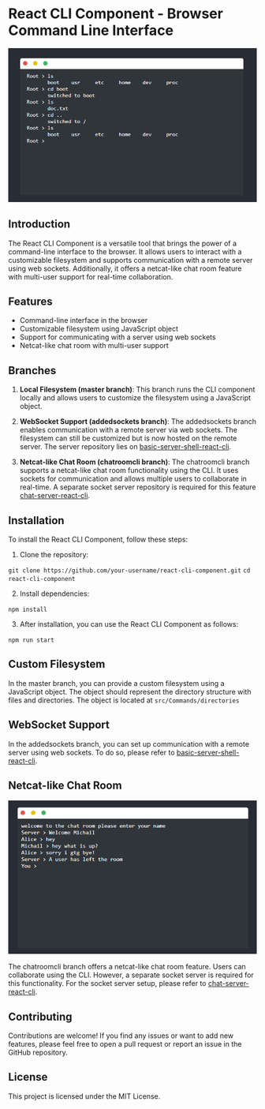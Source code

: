 # React CLI Component - Browser Command Line Interface

![cli component](./cli.png)

## Introduction

The React CLI Component is a versatile tool that brings the power of a command-line interface to the browser. It allows users to interact with a customizable filesystem and supports communication with a remote server using web sockets. Additionally, it offers a netcat-like chat room feature with multi-user support for real-time collaboration.

## Features

- Command-line interface in the browser
- Customizable filesystem using JavaScript object
- Support for communicating with a server using web sockets
- Netcat-like chat room with multi-user support

## Branches

1. **Local Filesystem (master branch)**: This branch runs the CLI component locally and allows users to customize the filesystem using a JavaScript object.

2. **WebSocket Support (addedsockets branch)**: The addedsockets branch enables communication with a remote server via web sockets. The filesystem can still be customized but is now hosted on the remote server. The server repository lies on [basic-server-shell-react-cli](https://github.com/Pervolarakis/basic-server-shell-react-cli).

3. **Netcat-like Chat Room (chatroomcli branch)**: The chatroomcli branch supports a netcat-like chat room functionality using the CLI. It uses sockets for communication and allows multiple users to collaborate in real-time. A separate socket server repository is required for this feature [chat-server-react-cli](https://github.com/Pervolarakis/chat-server-react-cli).

## Installation

To install the React CLI Component, follow these steps:

1. Clone the repository:

`git clone https://github.com/your-username/react-cli-component.git`
`cd react-cli-component`

2. Install dependencies:

`npm install`

3. After installation, you can use the React CLI Component as follows:

`npm run start`

## Custom Filesystem
In the master branch, you can provide a custom filesystem using a JavaScript object. The object should represent the directory structure with files and directories. The object is located at `src/Commands/directories`

## WebSocket Support
In the addedsockets branch, you can set up communication with a remote server using web sockets. To do so, please refer to [basic-server-shell-react-cli](https://github.com/Pervolarakis/basic-server-shell-react-cli).

## Netcat-like Chat Room

![netcat-like chat room](./cli2.png)

The chatroomcli branch offers a netcat-like chat room feature. Users can collaborate using the CLI. However, a separate socket server is required for this functionality. For the socket server setup, please refer to [chat-server-react-cli](https://github.com/Pervolarakis/chat-server-react-cli).

## Contributing
Contributions are welcome! If you find any issues or want to add new features, please feel free to open a pull request or report an issue in the GitHub repository.

## License
This project is licensed under the MIT License.